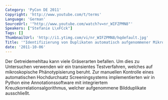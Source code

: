 ```yaml
---
Category: 'PyCon DE 2011'
Copyright: 'http://www.youtube.com/t/terms'
Language: 'German'
SourceUrl: '"http://www.youtube.com/watch?v=nr_WIFZPMN8"'
Speakers: ["Stefanie L\xFCck"]
Tags: []
ThumbnailUrl: 'http://i1.ytimg.com/vi/nr_WIFZPMN8/hqdefault.jpg'
Title: '"Identifizierung von Duplikaten automatisch aufgenommener Mikroskop-Farbbilder"'
date: '2011-10-06'
---
```

Der Getreidemehltau kann viele Gräserarten befallen. Um dies zu Untersuchen verwenden wir ein transientes Testverfahren, welches auf mikroskopische Phänotypisierung beruht. Zur manuellen Kontrolle eines automatischen Hochdurchsatz Screeningsystems implementierten wir in Python eine Annotationssoftware mit integriertem Kreuzkorrelationsalgorithmus, welcher aufgenommene Bildduplikate ausschließt.